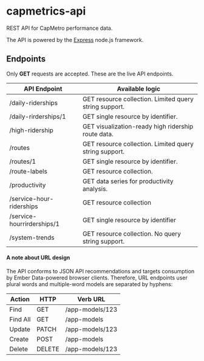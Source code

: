 # capmetrics-api

REST API for CapMetro performance data.

The API is powered by the [Express](https://expressjs.com) node.js framework.

## Endpoints

Only **GET** requests are accepted. These are the live API endpoints.

| API Endpoint               | Available logic                                          |
|----------------------------|----------------------------------------------------------|
| /daily-riderships          | GET resource collection. Limited query string support.   |
| /daily-rirderships/1       | GET single resource by identifier.                       |
| /high-ridership            | GET visualization-ready high ridership route data.       |
| /routes                    | GET resource collection. Limited query string support.   |
| /routes/1                  | GET single resource by identifier.                       |
| /route-labels              | GET resource collection.                                 |
| /productivity              | GET data series for productivity analysis.               |
| /service-hour-riderships   | GET resource collection                                  |
| /service-hourrirderships/1 | GET single resource by identifier                        |
| /system-trends             | GET resource collection. No query string support.        |

#### A note about URL design

The API conforms to JSON API recommendations and targets consumption by Ember Data-powered browser clients.
Therefore, URL endpoints user plural words and multiple-word models are separated by hyphens:

|Action    |	HTTP  | Verb	URL         |
|----------|--------|-------------------|
|Find	     | GET	  |  /app-models/123  |
|Find All	 | GET	  |  /app-models      |
|Update	   | PATCH	|  /app-models/123  |
|Create	   | POST	  |  /app-models      |
|Delete	   | DELETE |  /app-models/123  |


